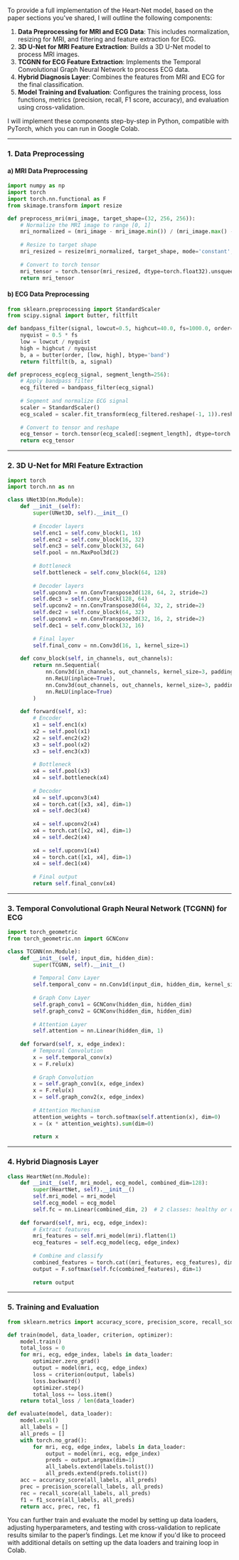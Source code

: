 To provide a full implementation of the Heart-Net model, based on the paper sections you've shared, I will outline the following components:

1. **Data Preprocessing for MRI and ECG Data**: This includes normalization, resizing for MRI, and filtering and feature extraction for ECG.
2. **3D U-Net for MRI Feature Extraction**: Builds a 3D U-Net model to process MRI images.
3. **TCGNN for ECG Feature Extraction**: Implements the Temporal Convolutional Graph Neural Network to process ECG data.
4. **Hybrid Diagnosis Layer**: Combines the features from MRI and ECG for the final classification.
5. **Model Training and Evaluation**: Configures the training process, loss functions, metrics (precision, recall, F1 score, accuracy), and evaluation using cross-validation.

I will implement these components step-by-step in Python, compatible with PyTorch, which you can run in Google Colab.

---

### 1. **Data Preprocessing**

#### a) MRI Data Preprocessing

```python
import numpy as np
import torch
import torch.nn.functional as F
from skimage.transform import resize

def preprocess_mri(mri_image, target_shape=(32, 256, 256)):
    # Normalize the MRI image to range [0, 1]
    mri_normalized = (mri_image - mri_image.min()) / (mri_image.max() - mri_image.min())
    
    # Resize to target shape
    mri_resized = resize(mri_normalized, target_shape, mode='constant', anti_aliasing=True)
    
    # Convert to torch tensor
    mri_tensor = torch.tensor(mri_resized, dtype=torch.float32).unsqueeze(0)  # Add channel dimension
    return mri_tensor
```

#### b) ECG Data Preprocessing

```python
from sklearn.preprocessing import StandardScaler
from scipy.signal import butter, filtfilt

def bandpass_filter(signal, lowcut=0.5, highcut=40.0, fs=1000.0, order=5):
    nyquist = 0.5 * fs
    low = lowcut / nyquist
    high = highcut / nyquist
    b, a = butter(order, [low, high], btype='band')
    return filtfilt(b, a, signal)

def preprocess_ecg(ecg_signal, segment_length=256):
    # Apply bandpass filter
    ecg_filtered = bandpass_filter(ecg_signal)
    
    # Segment and normalize ECG signal
    scaler = StandardScaler()
    ecg_scaled = scaler.fit_transform(ecg_filtered.reshape(-1, 1)).reshape(-1)
    
    # Convert to tensor and reshape
    ecg_tensor = torch.tensor(ecg_scaled[:segment_length], dtype=torch.float32).unsqueeze(0)  # Add channel dimension
    return ecg_tensor
```

---

### 2. **3D U-Net for MRI Feature Extraction**

```python
import torch
import torch.nn as nn

class UNet3D(nn.Module):
    def __init__(self):
        super(UNet3D, self).__init__()
        
        # Encoder layers
        self.enc1 = self.conv_block(1, 16)
        self.enc2 = self.conv_block(16, 32)
        self.enc3 = self.conv_block(32, 64)
        self.pool = nn.MaxPool3d(2)
        
        # Bottleneck
        self.bottleneck = self.conv_block(64, 128)
        
        # Decoder layers
        self.upconv3 = nn.ConvTranspose3d(128, 64, 2, stride=2)
        self.dec3 = self.conv_block(128, 64)
        self.upconv2 = nn.ConvTranspose3d(64, 32, 2, stride=2)
        self.dec2 = self.conv_block(64, 32)
        self.upconv1 = nn.ConvTranspose3d(32, 16, 2, stride=2)
        self.dec1 = self.conv_block(32, 16)
        
        # Final layer
        self.final_conv = nn.Conv3d(16, 1, kernel_size=1)
        
    def conv_block(self, in_channels, out_channels):
        return nn.Sequential(
            nn.Conv3d(in_channels, out_channels, kernel_size=3, padding=1),
            nn.ReLU(inplace=True),
            nn.Conv3d(out_channels, out_channels, kernel_size=3, padding=1),
            nn.ReLU(inplace=True)
        )
    
    def forward(self, x):
        # Encoder
        x1 = self.enc1(x)
        x2 = self.pool(x1)
        x2 = self.enc2(x2)
        x3 = self.pool(x2)
        x3 = self.enc3(x3)
        
        # Bottleneck
        x4 = self.pool(x3)
        x4 = self.bottleneck(x4)
        
        # Decoder
        x4 = self.upconv3(x4)
        x4 = torch.cat([x3, x4], dim=1)
        x4 = self.dec3(x4)
        
        x4 = self.upconv2(x4)
        x4 = torch.cat([x2, x4], dim=1)
        x4 = self.dec2(x4)
        
        x4 = self.upconv1(x4)
        x4 = torch.cat([x1, x4], dim=1)
        x4 = self.dec1(x4)
        
        # Final output
        return self.final_conv(x4)
```

---

### 3. **Temporal Convolutional Graph Neural Network (TCGNN) for ECG**

```python
import torch_geometric
from torch_geometric.nn import GCNConv

class TCGNN(nn.Module):
    def __init__(self, input_dim, hidden_dim):
        super(TCGNN, self).__init__()
        
        # Temporal Conv Layer
        self.temporal_conv = nn.Conv1d(input_dim, hidden_dim, kernel_size=3, padding=1)
        
        # Graph Conv Layer
        self.graph_conv1 = GCNConv(hidden_dim, hidden_dim)
        self.graph_conv2 = GCNConv(hidden_dim, hidden_dim)
        
        # Attention Layer
        self.attention = nn.Linear(hidden_dim, 1)
        
    def forward(self, x, edge_index):
        # Temporal Convolution
        x = self.temporal_conv(x)
        x = F.relu(x)
        
        # Graph Convolution
        x = self.graph_conv1(x, edge_index)
        x = F.relu(x)
        x = self.graph_conv2(x, edge_index)
        
        # Attention Mechanism
        attention_weights = torch.softmax(self.attention(x), dim=0)
        x = (x * attention_weights).sum(dim=0)
        
        return x
```

---

### 4. **Hybrid Diagnosis Layer**

```python
class HeartNet(nn.Module):
    def __init__(self, mri_model, ecg_model, combined_dim=128):
        super(HeartNet, self).__init__()
        self.mri_model = mri_model
        self.ecg_model = ecg_model
        self.fc = nn.Linear(combined_dim, 2)  # 2 classes: healthy or disease
        
    def forward(self, mri, ecg, edge_index):
        # Extract features
        mri_features = self.mri_model(mri).flatten(1)
        ecg_features = self.ecg_model(ecg, edge_index)
        
        # Combine and classify
        combined_features = torch.cat((mri_features, ecg_features), dim=1)
        output = F.softmax(self.fc(combined_features), dim=1)
        
        return output
```

---

### 5. **Training and Evaluation**

```python
from sklearn.metrics import accuracy_score, precision_score, recall_score, f1_score

def train(model, data_loader, criterion, optimizer):
    model.train()
    total_loss = 0
    for mri, ecg, edge_index, labels in data_loader:
        optimizer.zero_grad()
        output = model(mri, ecg, edge_index)
        loss = criterion(output, labels)
        loss.backward()
        optimizer.step()
        total_loss += loss.item()
    return total_loss / len(data_loader)

def evaluate(model, data_loader):
    model.eval()
    all_labels = []
    all_preds = []
    with torch.no_grad():
        for mri, ecg, edge_index, labels in data_loader:
            output = model(mri, ecg, edge_index)
            preds = output.argmax(dim=1)
            all_labels.extend(labels.tolist())
            all_preds.extend(preds.tolist())
    acc = accuracy_score(all_labels, all_preds)
    prec = precision_score(all_labels, all_preds)
    rec = recall_score(all_labels, all_preds)
    f1 = f1_score(all_labels, all_preds)
    return acc, prec, rec, f1
```

You can further train and evaluate the model by setting up data loaders, adjusting hyperparameters, and testing with cross-validation to replicate results similar to the paper’s findings. Let me know if you'd like to proceed with additional details on setting up the data loaders and training loop in Colab.
